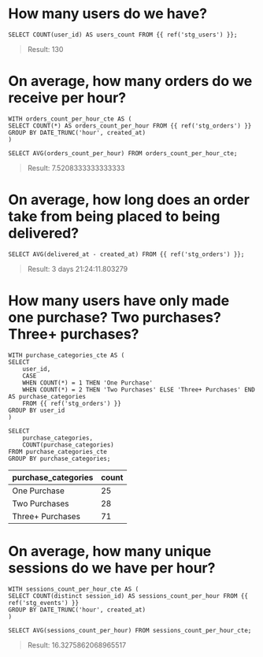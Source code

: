 
# How many users do we have?
```
SELECT COUNT(user_id) AS users_count FROM {{ ref('stg_users') }};
```

> Result: 130

# On average, how many orders do we receive per hour?
```
WITH orders_count_per_hour_cte AS (
SELECT COUNT(*) AS orders_count_per_hour FROM {{ ref('stg_orders') }}
GROUP BY DATE_TRUNC('hour', created_at)
)

SELECT AVG(orders_count_per_hour) FROM orders_count_per_hour_cte;
```

> Result: 7.5208333333333333

# On average, how long does an order take from being placed to being delivered?
```
SELECT AVG(delivered_at - created_at) FROM {{ ref('stg_orders') }};
```

> Result: 3 days 21:24:11.803279

# How many users have only made one purchase? Two purchases? Three+ purchases?
```
WITH purchase_categories_cte AS (
SELECT 
	user_id,
	CASE 
	WHEN COUNT(*) = 1 THEN 'One Purchase' 
	WHEN COUNT(*) = 2 THEN 'Two Purchases' ELSE 'Three+ Purchases' END AS purchase_categories 
	FROM {{ ref('stg_orders') }}
GROUP BY user_id
)

SELECT 
	purchase_categories, 
	COUNT(purchase_categories) 
FROM purchase_categories_cte
GROUP BY purchase_categories;
```

| purchase_categories   | count |
| --------------------- | ----- |
| One Purchase          | 25    |
| Two Purchases         | 28    |
| Three+ Purchases      | 71    |


# On average, how many unique sessions do we have per hour?
```
WITH sessions_count_per_hour_cte AS (
SELECT COUNT(distinct session_id) AS sessions_count_per_hour FROM {{ ref('stg_events') }}
GROUP BY DATE_TRUNC('hour', created_at)
)

SELECT AVG(sessions_count_per_hour) FROM sessions_count_per_hour_cte;
```

> Result: 16.3275862068965517
